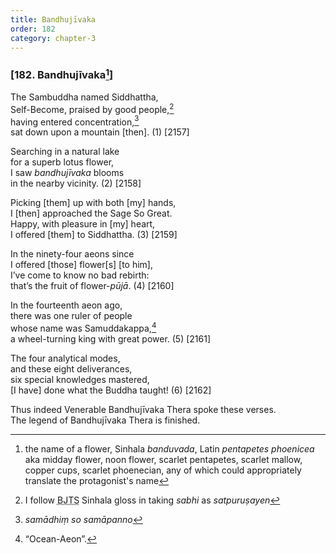 ```yaml
---
title: Bandhujīvaka
order: 182
category: chapter-3
---
```


### \[182. Bandhujīvaka[^1]\]

The Sambuddha named Siddhattha,  
Self-Become, praised by good people,[^2]  
having entered concentration,[^3]  
sat down upon a mountain \[then\]. (1) \[2157\]

Searching in a natural lake  
for a superb lotus flower,  
I saw *bandhujīvaka* blooms  
in the nearby vicinity. (2) \[2158\]

Picking \[them\] up with both \[my\] hands,  
I \[then\] approached the Sage So Great.  
Happy, with pleasure in \[my\] heart,  
I offered \[them\] to Siddhattha. (3) \[2159\]

In the ninety-four aeons since  
I offered \[those\] flower\[s\] \[to him\],  
I’ve come to know no bad rebirth:  
that’s the fruit of flower-*pūjā*. (4) \[2160\]

In the fourteenth aeon ago,  
there was one ruler of people  
whose name was Samuddakappa,[^4]  
a wheel-turning king with great power. (5) \[2161\]

The four analytical modes,  
and these eight deliverances,  
six special knowledges mastered,  
\[I have\] done what the Buddha taught! (6) \[2162\]

Thus indeed Venerable Bandhujīvaka Thera spoke these verses.  
The legend of Bandhujīvaka Thera is finished.

[^1]: the name of a flower, Sinhala *banduvada*, Latin *pentapetes phoenicea* aka midday flower, noon flower, scarlet pentapetes, scarlet mallow, copper cups, scarlet phoenecian, any of which could appropriately translate the protagonist's name

[^2]: I follow <abbr title="Buddha Jayanthi Tripitaka Series">BJTS</abbr> Sinhala gloss in taking *sabhi* as *satpuruṣayen*

[^3]: *samādhiṃ so samāpanno*

[^4]: “Ocean-Aeon”.
